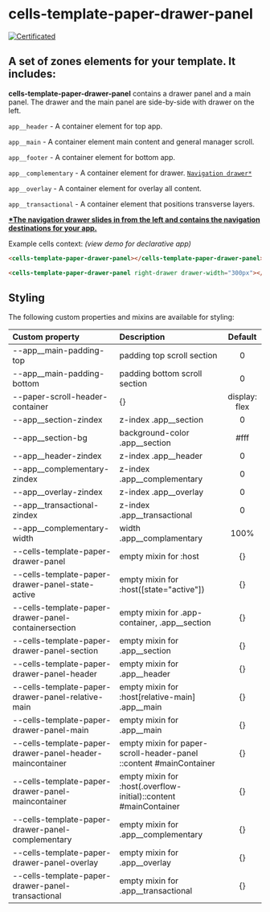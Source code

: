 # cells-template-paper-drawer-panel

[![Certificated](https://img.shields.io/badge/certificated-yes-brightgreen.svg)](http://bbva-files.s3.amazonaws.com/cells/bbva-catalog/index.html)

## A set of zones elements for your template. It includes:

__cells-template-paper-drawer-panel__ contains a drawer panel and a main panel. The drawer and the main panel are side-by-side with drawer on the left.

  ```app__header``` - A container element for top app.

  ```app__main``` - A container element main content and general manager scroll.

  ```app__footer``` - A container element for bottom app.

  ```app__complementary``` - A container element for drawer. [```Navigation drawer*```](https://www.google.com/design/spec/patterns/navigation-drawer.html)

  ```app__overlay``` - A container element for overlay all content.

  ```app__transactional``` - A container element that positions transverse layers.

[__*The navigation drawer slides in from the left and contains the navigation destinations for your app.__](https://www.google.com/design/spec/patterns/navigation-drawer.html)

Example cells context: *(view demo for declarative app)*
```html
<cells-template-paper-drawer-panel></cells-template-paper-drawer-panel>

<cells-template-paper-drawer-panel right-drawer drawer-width="300px"></cells-template-paper-drawer-panel>
```
## Styling

The following custom properties and mixins are available for styling:

| Custom property | Description     | Default        |
|:---------------|:---------------| :-------------:|
| --app__main-padding-top | padding top scroll section | 0 |
| --app__main-padding-bottom | padding bottom scroll section | 0 |
| --paper-scroll-header-container | {} | display: flex |
| --app__section-zindex | z-index  .app__section | 0  |
| --app__section-bg | background-color  .app__section | #fff  |
| --app__header-zindex | z-index  .app__header | 0  |
| --app__complementary-zindex | z-index  .app__complementary | 0  |
| --app__overlay-zindex | z-index  .app__overlay | 0  |
| --app__transactional-zindex | z-index  .app__transactional | 0  |
| --app__complementary-width | width  .app__complamentary | 100%  |
| --cells-template-paper-drawer-panel | empty mixin for :host | {}  |
| --cells-template-paper-drawer-panel-state-active | empty mixin for :host([state="active"]) | {}  |
| --cells-template-paper-drawer-panel-containersection | empty mixin for .app-container, .app__section | {}  |
| --cells-template-paper-drawer-panel-section | empty mixin for .app__section | {}  |
| --cells-template-paper-drawer-panel-header | empty mixin for .app__header | {}  |
| --cells-template-paper-drawer-panel-relative-main | empty mixin for :host[relative-main] .app__main | {}  |
| --cells-template-paper-drawer-panel-main | empty mixin for .app__main | {}  |
| --cells-template-paper-drawer-panel-header-maincontainer | empty mixin for paper-scroll-header-panel ::content #mainContainer | {}  |
| --cells-template-paper-drawer-panel-maincontainer | empty mixin for :host(.overflow-initial)::content #mainContainer | {}  |
| --cells-template-paper-drawer-panel-complementary | empty mixin for .app__complementary | {}  |
| --cells-template-paper-drawer-panel-overlay | empty mixin for .app__overlay | {}  |
| --cells-template-paper-drawer-panel-transactional | empty mixin for .app__transactional | {}  |
